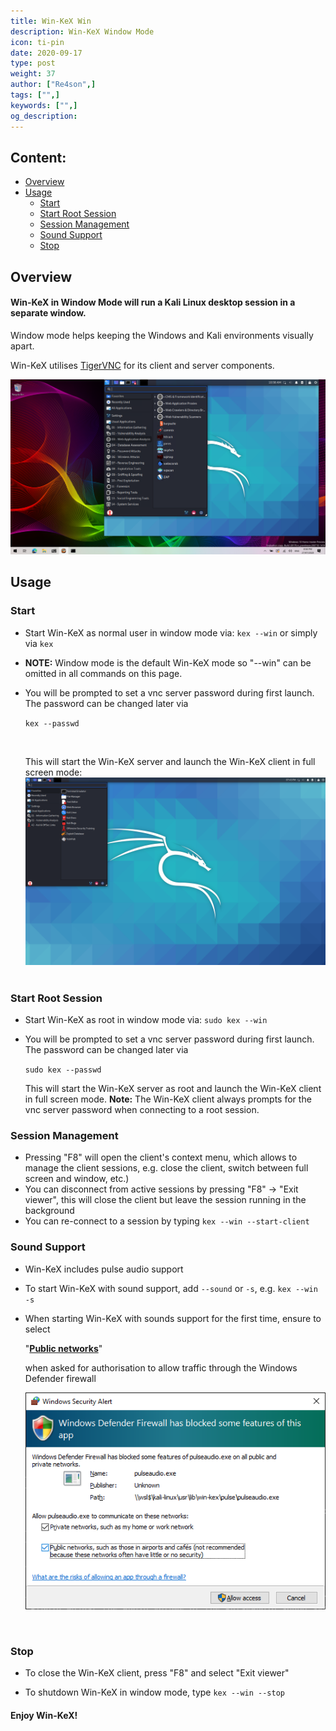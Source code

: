```yaml
---
title: Win-KeX Win
description: Win-KeX Window Mode
icon: ti-pin
date: 2020-09-17
type: post
weight: 37
author: ["Re4son",]
tags: ["",]
keywords: ["",]
og_description:
---
```


## Content:

- [Overview](#overview)
- [Usage](#Usage)
  - [Start](#start)
  - [Start Root Session](#start-root-session)
  - [Session Management](#session-management)
  - [Sound Support](#sound-support)
  - [Stop](#stop)



## Overview

#### Win-KeX in Window Mode will run a Kali Linux desktop session in a separate window.

Window mode helps keeping the Windows and Kali environments visually apart.

Win-KeX utilises [TigerVNC](https://tigervnc.org/) for its client and server components.

![win-kex-full](win-kex-full.png)





## Usage

### Start

- Start Win-KeX as normal user in window mode via:
`kex --win`
or simply via
  `kex`
  
- **NOTE:** Window mode is the default Win-KeX mode so "--win" can be omitted in all commands on this page.

- You will be prompted to set a vnc server password during first launch. The password can be changed later via

  `kex --passwd`

  &nbsp;

  This will start the Win-KeX server and launch the Win-KeX client in full screen mode: 
  ![Win-Kex](win-kex.png)
&nbsp;

### Start Root Session

- Start Win-KeX as root in window mode via:
  `sudo kex --win`

- You will be prompted to set a vnc server password during first launch. The password can be changed later via

  `sudo kex --passwd` 


  This will start the Win-KeX server as root and launch the Win-KeX client in full screen mode.
  **Note:** The Win-KeX client always prompts for the vnc server password when connecting to a root session.



### Session Management

- Pressing "F8" will open the client's context menu, which allows to manage the client sessions, e.g. close the client, switch between full screen and window, etc.)
- You can disconnect from active sessions by pressing "F8" -> "Exit viewer", this will close the client but leave the session running in the background
- You can re-connect to a session by typing
  `kex --win --start-client`



### Sound Support

- Win-KeX includes pulse audio support

- To start Win-KeX with sound support, add `--sound` or `-s`, e.g.
  `kex --win -s`  

- When starting Win-KeX with sounds support for the first time, ensure to select  

  "**<u>Public networks</u>**"  

  when asked for authorisation to allow traffic through the Windows Defender firewall

  ![PulseAudit-Firewall](win-kex-pulseaudio_firewall.png)  
  
  &nbsp;  

### Stop

- To close the Win-KeX client, press "F8" and select "Exit viewer"
  
- To shutdown Win-KeX in window mode, type
  `kex --win --stop` 

    

#### Enjoy Win-KeX!
